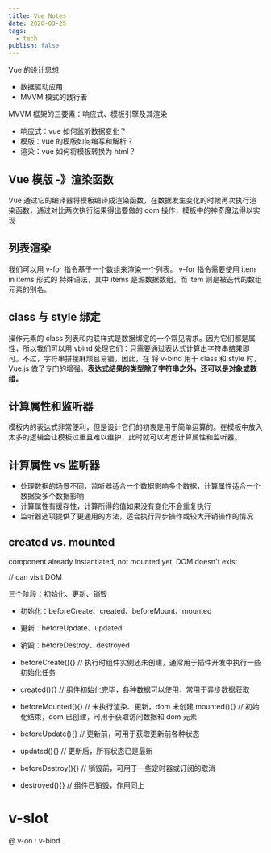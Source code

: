 ```yaml
---
title: Vue Notes
date: 2020-03-25
tags:
  - tech
publish: false
---
```


Vue 的设计思想

- 数据驱动应用
- MVVM 模式的践行者

MVVM 框架的三要素：响应式、模板引擎及其渲染

- 响应式：vue 如何监听数据变化？
- 模版：vue 的模版如何编写和解析？
- 渲染：vue 如何将模板转换为 html？

## Vue 模版 -》渲染函数

Vue 通过它的编译器将模板编译成渲染函数，在数据发生变化的时候再次执行渲染函数，通过对比两次执行结果得出要做的 dom 操作，模板中的神奇魔法得以实现

## 列表渲染

我们可以用 v-for 指令基于一个数组来渲染一个列表。 v-for 指令需要使用 item in items 形式的 特殊语法，其中 items 是源数据数组，而 item 则是被迭代的数组元素的别名。

## class 与 style 绑定

操作元素的 class 列表和内联样式是数据绑定的一个常见需求。因为它们都是属性，所以我们可以用 vbind 处理它们：只需要通过表达式计算出字符串结果即可。不过，字符串拼接麻烦且易错。因此，在 将 v-bind 用于 class 和 style 时，Vue.js 做了专门的增强。**表达式结果的类型除了字符串之外，还可以是对象或数组。**

## 计算属性和监听器

模板内的表达式非常便利，但是设计它们的初衷是用于简单运算的。在模板中放入太多的逻辑会让模板过重且难以维护，此时就可以考虑计算属性和监听器。

## 计算属性 vs 监听器

- 处理数据的场景不同，监听器适合一个数据影响多个数据，计算属性适合一个数据受多个数据影响
- 计算属性有缓存性，计算所得的值如果没有变化不会重复执行
- 监听器选项提供了更通用的方法，适合执行异步操作或较大开销操作的情况

## created vs. mounted

component already instantiated, not mounted yet, DOM doesn't exist

// can visit DOM

三个阶段：初始化、更新、销毁

- 初始化：beforeCreate、created、beforeMount、mounted
- 更新：beforeUpdate、updated
- 销毁：beforeDestroy、destroyed

- beforeCreate(){} // 执行时组件实例还未创建，通常用于插件开发中执行一些初始化任务
- created(){} // 组件初始化完毕，各种数据可以使用，常用于异步数据获取
- beforeMounted(){} // 未执行渲染、更新，dom 未创建 mounted(){} // 初始化结束，dom 已创建，可用于获取访问数据和 dom 元素
- beforeUpdate(){} // 更新前，可用于获取更新前各种状态
- updated(){} // 更新后，所有状态已是最新
- beforeDestroy(){} // 销毁前，可用于一些定时器或订阅的取消
- destroyed(){} // 组件已销毁，作用同上

# v-slot

@ v-on
: v-bind
